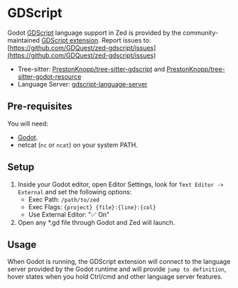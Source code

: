 # GDScript

Godot [GDScript](https://gdscript.com/) language support in Zed is provided by the community-maintained [GDScript extension](https://github.com/GDQuest/zed-gdscript).
Report issues to: [https://github.com/GDQuest/zed-gdscript/issues](https://github.com/GDQuest/zed-gdscript/issues)

- Tree-sitter: [PrestonKnopp/tree-sitter-gdscript](https://github.com/PrestonKnopp/tree-sitter-gdscript) and [PrestonKnopp/tree-sitter-godot-resource](https://github.com/PrestonKnopp/tree-sitter-godot-resource)
- Language Server: [gdscript-language-server](https://github.com/godotengine/godot)

## Pre-requisites

You will need:

- [Godot](https://godotengine.org/download/).
- netcat (`nc` or `ncat`) on your system PATH.

## Setup

1. Inside your Godot editor, open Editor Settings, look for `Text Editor -> External` and set the following options:
   - Exec Path: `/path/to/zed`
   - Exec Flags: `{project} {file}:{line}:{col}`
   - Use External Editor: "✅ On"
2. Open any \*.gd file through Godot and Zed will launch.

## Usage

When Godot is running, the GDScript extension will connect to the language server provided by the Godot runtime and will provide `jump to definition`, hover states when you hold Ctrl/cmd and other language server features.

